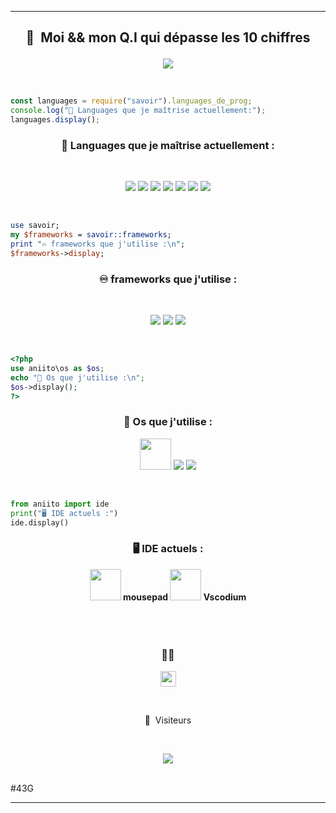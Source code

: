 -----

### <h2><p align="center">👑 &nbsp;Moi && mon Q.I qui dépasse les 10 chiffres</p></h2>
<p align="center">  
<img src="https://external-content.duckduckgo.com/iu/?u=https%3A%2F%2Fmedia.giphy.com%2Fmedia%2FeCqFYAVjjDksg%2Fgiphy.gif&f=1&nofb=1"/>
</p>
<br>

```js
const languages = require("savoir").languages_de_prog;
console.log("🧠 Languages que je maîtrise actuellement:");
languages.display();
```

<h3><strong><p align="center">🧠 Languages que je maîtrise actuellement :</p></strong></h3><br>
<p align="center">
<img src="https://img.shields.io/badge/Perl-39457E?style=for-the-badge&logo=perl&logoColor=pink"/>
<img src="https://img.shields.io/badge/JavaScript-323330?style=for-the-badge&logo=javascript&logoColor=F7DF1E"/>
<img src="https://img.shields.io/badge/CSS-239120?&style=for-the-badge&logo=css3&logoColor=white"/>
<img src="https://img.shields.io/badge/HTML5-E34F26?style=for-the-badge&logo=html5&logoColor=white"/>
<img src="https://img.shields.io/badge/C%2B%2B-00599C?style=for-the-badge&logo=c%2B%2B&logoColor=white"/>
<img src="https://img.shields.io/badge/Python-3776AB?style=for-the-badge&logo=python&logoColor=white"/>
<img src="https://img.shields.io/badge/PHP-777BB4?style=for-the-badge&logo=php&logoColor=white"/>
</p><br>

```perl
use savoir;
my $frameworks = savoir::frameworks;
print "♾️ frameworks que j'utilise :\n";
$frameworks->display;
```

<h3><strong><p align="center">♾️ frameworks que j'utilise :</p></strong></h3><br>
<p align="center">
<img src="https://img.shields.io/static/v1?style=for-the-badge&message=Symfony&color=000000&logo=Symfony&logoColor=FFFFFF&label="/>
<img src="https://img.shields.io/static/v1?style=for-the-badge&message=Vue.js&color=222222&logo=Vue.js&logoColor=4FC08D&label="/>
<img src="https://img.shields.io/static/v1?style=for-the-badge&message=Nuxt.js&color=222222&logo=Nuxt.js&logoColor=00DC82&label="/>
</p><br>

```php
<?php
use aniito\os as $os;
echo "🐧 Os que j'utilise :\n";
$os->display();
?>
```

<h3><strong><p align="center">🐧 Os que j'utilise :</strong></h3>
<p align="center">
<img src="https://cdn.discordapp.com/emojis/854122201329565697.png?v=1" height="50"/>
<img src="https://img.shields.io/badge/Debian-A81D33?style=for-the-badge&logo=debian&logoColor=white"/>
<img src="https://img.shields.io/static/v1?style=for-the-badge&message=ArchCraft&color=1c2027&logo=Arch+Linux&logoColor=89bd9e&label="/>
</p><br>

```python
from aniito import ide
print("🖥️ IDE actuels :")
ide.display()
```
<h3><strong><p align="center">🖥️ IDE actuels :</h3>
<p align="center">
<img src="https://cdn.discordapp.com/emojis/857023173017862155.png?v=1" height="50"/> mousepad
<img src="https://cdn.discordapp.com/emojis/854309416344879124.png?v=1" height="50"/> Vscodium
  </strong>
</p>
<br>

<h3><p align="center"><br>🕵️‍♂️ </h3>

<p align="center">
<a href="https://discord.gg/FyY9Hvm8T8"><img src="https://img.shields.io/badge/Discord-7289DA?style=for-the-badge&logo=discord&logoColor=white" height="25"/>
</a></p><br>
<p align="center">👀 &nbsp;Visiteurs</p>

<br>

<p align="center">

  <img src="https://profile-counter.glitch.me/aniito/count.svg" />

</p>

<br>
#43G


-----

